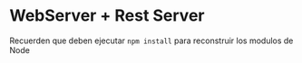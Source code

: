 # WebServer + Rest Server

Recuerden que deben ejecutar `npm install` para reconstruir los modulos de Node
